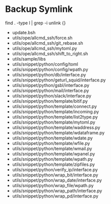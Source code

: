 # Backup Symlink
find . -type l | grep -i unlink {}

- update.bsh
- utils/ope/allcmd_ssh/force.sh
- utils/ope/allcmd_ssh/git_rebase.sh
- utils/ope/allcmd_ssh/mytoml.py
- utils/ope/allcmd_ssh/shift_to_right.sh
- utils/sample/libs
- utils/snippet/python/config/toml
- utils/snippet/python/config/wpath.py
- utils/snippet/python/db/interface.py
- utils/snippet/python/geturl_squid/interface.py
- utils/snippet/python/gsbl/interface.py
- utils/snippet/python/mail/interface.py
- utils/snippet/python/slack/interface.py
- utils/snippet/python/template/bitif.py
- utils/snippet/python/template/connect.py
- utils/snippet/python/template/incoming.py
- utils/snippet/python/template/list2type.py
- utils/snippet/python/template/mytoml.py
- utils/snippet/python/template/waddress.py
- utils/snippet/python/template/wdataframe.py
- utils/snippet/python/template/wdate.py
- utils/snippet/python/template/wfile.py
- utils/snippet/python/template/wmail.py
- utils/snippet/python/template/wpanel.py
- utils/snippet/python/template/wpath.py
- utils/snippet/python/template/zipfiles.py
- utils/snippet/python/verify_ip/interface.py
- utils/snippet/python/wrap_bit/interface.py
- utils/snippet/python/wrap_date/interface.py
- utils/snippet/python/wrap_file/wpath.py
- utils/snippet/python/wrap_path/interface.py
- utils/snippet/python/wrap_pd/interface.py

